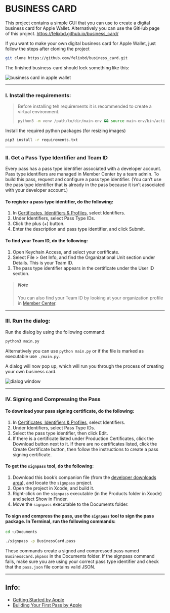 # BUSINESS CARD

This project contains a simple GUI that you can use to create a digital business card for Apple Wallet.
Alternatively you can use the GitHub page of this project. https://felixbd.github.io/business_card/

If you want to make your own digital business card for Apple Wallet, just follow the steps after cloning the project
```bash
git clone https://github.com/felixbd/business_card.git
```

The finished business-card should lock something like this:

![business card in apple wallet](/docs/business-card_in_apple-wallet.png)

---

### I. Install the requirements:

> Before installing teh requirements it is recommended to create a virtual environment.
> ```bash
> python3 -m venv /path/to/dir/main-env && source main-env/bin/activate
> ```

Install the required python packages (for resizing images)
```bash
pip3 install -r requirements.txt
```

---

### II. Get a Pass Type Identifier and Team ID

Every pass has a pass type identifier associated with a developer account. Pass type identifiers are managed in Member Center by a team admin. To build this pass, request and configure a pass type identifier. (You can’t use the pass type identifier that is already in the pass because it isn’t associated with your developer account.)

#### To register a pass type identifier, do the following:

  1. In [Certificates, Identifiers & Profiles](http://developer.apple.com/account), select Identifiers.
  2. Under Identifiers, select Pass Type IDs.
  3. Click the plus (+) button.
  4. Enter the description and pass type identifier, and click Submit.

#### To find your Team ID, do the following:

  1. Open Keychain Access, and select your certificate.
  2. Select File > Get Info, and find the Organizational Unit section under Details. This is your Team ID.
  3. The pass type identifier appears in the certificate under the User ID section.

>##### Note
>You can also find your Team ID by looking at your organization profile in [Member Center](https://developer.apple.com/membercenter/).

---

### III. Run the dialog:

Run the dialog by using the following command:

```bash
python3 main.py
```

Alternatively you can use `python main.py` or if the file is marked as executable use `./main.py`.

A dialog will now pop up, which will run you through the process of creating your own business card.

![dialog window](/docs/dialog-window.png)

---

### IV. Signing and Compressing the Pass

#### To download your pass signing certificate, do the following:

  1. In [Certificates, Identifiers & Profiles](http://developer.apple.com/account), select Identifiers.
  2. Under Identifiers, select Pass Type IDs.
  3. Select the pass type identifier, then click Edit.
  4. If there is a certificate listed under Production Certificates, click the Download button next to it.
  If there are no certificates listed, click the Create Certificate button, then follow the instructions to create a pass signing certificate.

#### To get the `signpass` tool, do the following:

  1. Download this book’s companion file (from the [developer downloads area](https://developer.apple.com/services-account/download?path=/iOS/Wallet_Support_Materials/WalletCompanionFiles.zip)), and locate the `signpass` project.
  2. Open the project in Xcode, and build it.
  3. Right-click on the `signpass` executable (in the Products folder in Xcode) and select Show in Finder.
  4. Move the `signpass` executable to the Documents folder.

#### To sign and compress the pass, use the `signpass` tool to sign the pass package. In Terminal, run the following commands:

```bash
cd ~/Documents
```

```bash
./signpass -p BusinessCard.pass
```

These commands create a signed and compressed pass named `BusinessCard.pkpass` in the Documents folder. If the signpass command fails, make sure you are using your correct pass type identifier and check that the `pass.json` file contains valid JSON. 

---


## Info:
- [Getting Started by Apple](https://developer.apple.com/library/archive/documentation/UserExperience/Conceptual/PassKit_PG/index.html#//apple_ref/doc/uid/TP40012195-CH1-SW1)
- [Building Your First Pass by Apple](https://developer.apple.com/library/archive/documentation/UserExperience/Conceptual/PassKit_PG/YourFirst.html#//apple_ref/doc/uid/TP40012195-CH2-SW1)
